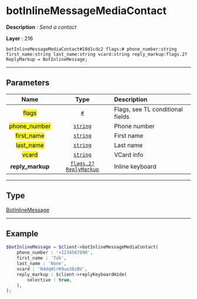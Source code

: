 # botInlineMessageMediaContact

**Description** : *Send a contact*

**Layer** : 216

```tl
botInlineMessageMediaContact#18d1cdc2 flags:# phone_number:string first_name:string last_name:string vcard:string reply_markup:flags.2?ReplyMarkup = BotInlineMessage;
```

---

## Parameters

| Name | Type | Description |
| :---: | :---: | :--- |
| <mark>flags</mark> | [`#`](type/#) | Flags, see TL conditional fields |
| <mark>phone_number</mark> | [`string`](type/string) | Phone number |
| <mark>first_name</mark> | [`string`](type/string) | First name |
| <mark>last_name</mark> | [`string`](type/string) | Last name |
| <mark>vcard</mark> | [`string`](type/string) | VCard info |
| **reply_markup** | [`flags.2?ReplyMarkup`](type/ReplyMarkup) | Inline keyboard |

---

## Type

[BotInlineMessage](type/BotInlineMessage)

---

## Example

```php
$botInlineMessage = $client->botInlineMessageMediaContact(
	phone_number : '+1234567890',
	first_name : 'Tak',
	last_name : 'None',
	vcard : 'N4dqWlrK9uo38zBV',
	reply_markup : $client->replyKeyboardHide(
		selective : true,
	),
);
```
